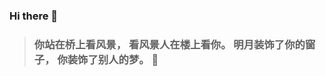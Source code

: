 ### Hi there 👋
> ### 你站在桥上看风景， 看风景人在楼上看你。 明月装饰了你的窗子， 你装饰了别人的梦。 🤔
<!--
**Jackywxp/Jackywxp** is a ✨ _special_ ✨ repository because its `README.md` (this file) appears on your GitHub profile.

Here are some ideas to get you started:

- 🔭 I’m currently working on ...
- 🌱 I’m currently learning ...
- 👯 I’m looking to collaborate on ...
- 🤔 I’m looking for help with ...
- 💬 Ask me about ...
- 📫 How to reach me: ...
- 😄 Pronouns: ...
- ⚡ Fun fact: ...
-->
